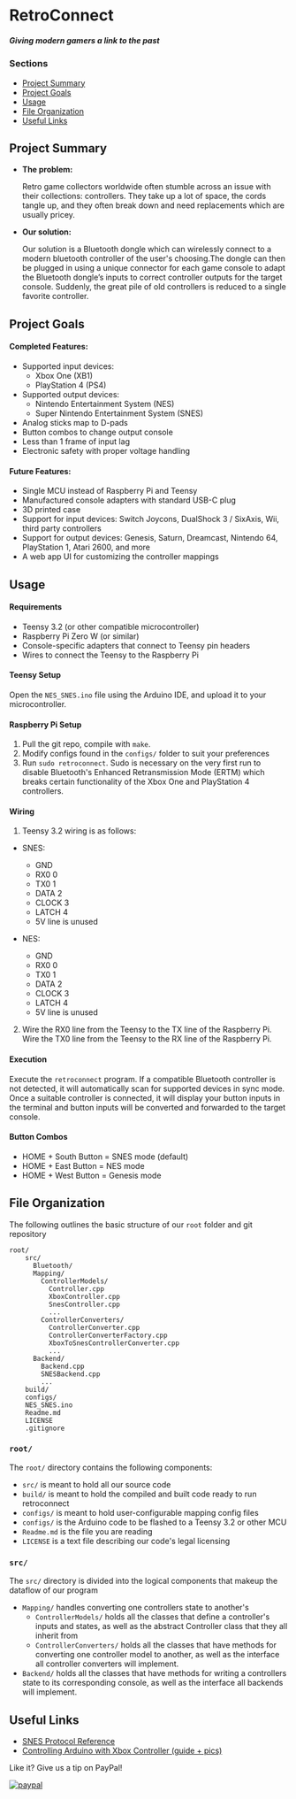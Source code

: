 # RetroConnect
##### *Giving modern gamers a link to the past*

### **Sections**

- [Project Summary](#project-summary)
- [Project Goals](#project-goals)
- [Usage](#usage)
- [File  Organization](#file-organization)
- [Useful Links](#useful-links)

## **Project Summary**

* **The problem:**

    Retro game collectors worldwide often stumble across an issue with their collections: controllers. They take up a lot of space, the cords tangle up, and they often break down and need replacements which are usually pricey.

* **Our solution:**

    Our solution is a Bluetooth dongle which can wirelessly connect to a modern bluetooth controller of the user's choosing.The dongle can then be plugged in using a unique connector for each game console to adapt the Bluetooth dongle’s inputs to correct controller outputs for the target console. Suddenly, the great pile of old controllers is reduced to a single favorite controller.
    
    

## **Project Goals**

#### Completed Features:
- Supported input devices: 
  - Xbox One (XB1)
  - PlayStation 4 (PS4)
- Supported output devices:
  - Nintendo Entertainment System (NES)
  - Super Nintendo Entertainment System (SNES)
- Analog sticks map to D-pads
- Button combos to change output console
- Less than 1 frame of input lag
- Electronic safety with proper voltage handling

#### Future Features:

- Single MCU instead of Raspberry Pi and Teensy
- Manufactured console adapters with standard USB-C plug
- 3D printed case
- Support for input devices: Switch Joycons, DualShock 3 / SixAxis, Wii, third party controllers
- Support for output devices: Genesis, Saturn, Dreamcast, Nintendo 64, PlayStation 1, Atari 2600, and more
- A web app UI for customizing the controller mappings

## **Usage**

#### Requirements
- Teensy 3.2 (or other compatible microcontroller)
- Raspberry Pi Zero W (or similar)
- Console-specific adapters that connect to Teensy pin headers
- Wires to connect the Teensy to the Raspberry Pi

#### Teensy Setup
Open the `NES_SNES.ino` file using the Arduino IDE, and upload it to your microcontroller.  

#### Raspberry Pi Setup
1. Pull the git repo, compile with `make`.
2. Modify configs found in the `configs/` folder to suit your preferences
3. Run `sudo retroconnect`. Sudo is necessary on the very first run to disable Bluetooth's Enhanced Retransmission Mode (ERTM) which breaks certain functionality of the Xbox One and PlayStation 4 controllers.

#### Wiring
1. Teensy 3.2 wiring is as follows:
  - SNES:
    - GND
    - RX0 0
    - TX0 1
    - DATA 2
    - CLOCK 3
    - LATCH 4
    - 5V line is unused

  - NES:
    - GND
    - RX0 0
    - TX0 1
    - DATA 2
    - CLOCK 3
    - LATCH 4 
    - 5V line is unused
    
2. Wire the RX0 line from the Teensy to the TX line of the Raspberry Pi. Wire the TX0 line from the Teensy to the RX line of the Raspberry Pi. 

#### Execution
Execute the `retroconnect` program. If a compatible Bluetooth controller is not detected, it will automatically scan for supported devices in sync mode. Once a suitable controller is connected, it will display your button inputs in the terminal and button inputs will be converted and forwarded to the target console.

#### Button Combos
- HOME + South Button = SNES mode (default)
- HOME + East Button = NES mode 
- HOME + West Button = Genesis mode

## **File Organization**

The following outlines the basic structure of our ```root``` folder and git repository
```
root/
    src/
      Bluetooth/
      Mapping/
        ControllerModels/
          Controller.cpp
          XboxController.cpp
          SnesController.cpp
          ...
        ControllerConverters/
          ControllerConverter.cpp
          ControllerConverterFactory.cpp
          XboxToSnesControllerConverter.cpp
          ...
      Backend/
        Backend.cpp
        SNESBackend.cpp
        ...
    build/
    configs/
    NES_SNES.ino
    Readme.md
    LICENSE
    .gitignore
```

### **```root/```**
The ```root/``` directory contains the following components:
- ```src/``` is meant to hold all our source code
- ```build/``` is meant to hold the compiled and built code ready to run retroconnect
- ```configs/``` is meant to hold user-configurable mapping config files
- ```configs/``` is the Arduino code to be flashed to a Teensy 3.2 or other MCU
- ```Readme.md``` is the file you are reading
- ```LICENSE``` is a text file describing our code's legal licensing

### **```src/```**
The ```src/``` directory is divided into the logical components that makeup the dataflow of our program
- ```Mapping/``` handles converting one controllers state to another's
    - ```ControllerModels/``` holds all the classes that define a controller's inputs and states, as well as the abstract Controller class that they all inherit from
    - ```ControllerConverters/``` holds all the classes that  have methods for converting one controller model to another, as well as the interface all controller converters will implement.
- ```Backend/``` holds all the classes that have methods for writing a controllers state to its corresponding console, as well as the interface all backends will implement.



## **Useful Links**

- [SNES Protocol Reference](https://gamefaqs.gamespot.com/snes/916396-super-nintendo/faqs/5395)
- [Controlling Arduino with Xbox Controller (guide + pics)](https://www.instructables.com/id/Controlling-Arduino-with-Gamepad/)


Like it? Give us a tip on PayPal! 

[![paypal](https://www.paypalobjects.com/en_US/i/btn/btn_donateCC_LG.gif)](https://www.paypal.com/cgi-bin/webscr?cmd=_s-xclick&hosted_button_id=MBDA5CZQHXUU6)
